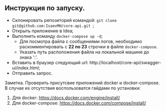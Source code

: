 ## Инструкция по запуску.

* Склонировать репозиторий командой:  ```git clone git@github.com:IsaevMH/core-api.git ```;
* Открыть приложение в Idea;
* Выполнить команду ```docker-compose up -d```;
  * Для посмотра файла с сообщениями логов, необходимо раскомментировать с **22 по 23** строчки в файле `docker-compose`.
  * Указать путь расположения файла на локальной машине до знака ':'.
* Вставить в браузер следующий url: http://localhost/core-api/swagger-ui/index.html;
* Отправить запрос.

Заметка. Проверить присутсвие приложений docker и docker-compose. В случае их отсутствия воспользоватся гайдами по установки:
1. Для docker: https://docs.docker.com/engine/install/
2. Для docker-compose: https://docs.docker.com/compose/install/